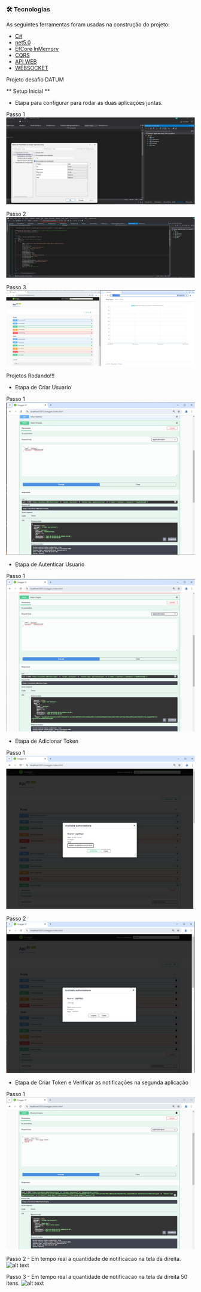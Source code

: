 ### 🛠 Tecnologias

As seguintes ferramentas foram usadas na construção do projeto:

- [C#](https://expo.io/)
- [net5.0](https://dotnet.microsoft.com/pt-br/download/dotnet/5.0)
- [EfCore InMemory](https://learn.microsoft.com/en-us/ef/core/providers/in-memory/?tabs=dotnet-core-cli)
- [CQRS](https://learn.microsoft.com/pt-br/azure/architecture/patterns/cqrs)
- [API WEB](https://learn.microsoft.com/pt-br/aspnet/core/tutorials/first-web-api?view=aspnetcore-8.0&tabs=visual-studio)
- [WEBSOCKET](https://learn.microsoft.com/pt-br/dotnet/api/system.net.websockets.websocket?view=net-5.0)

Projeto desafio DATUM

** Setup Inicial **

- Etapa para configurar para rodar as duas aplicações juntas.

Passo 1 
![alt text](/docs/Setup_inicial_1.png)

Passo 2
![alt text](/docs/Setup_inicial_2.png)

Passo 3
![alt text](/docs/Setup_inicial_2_projetos.png)

Projetos Rodando!!!


- Etapa de Criar Usuario

Passo 1
![alt text](/docs/criar_usuario.png)

- Etapa de Autenticar Usuario

Passo 1
![alt text](/docs/usuario_autenticado.png)

- Etapa de Adicionar Token

Passo 1
![alt text](/docs/add_token.png)

Passo 2
![alt text](/docs/add_token_2.png)


- Etapa de Criar Token e Verificar as notificações na segunda aplicação

Passo 1
![alt text](/docs/Post_1.png)

Passo 2 - Em tempo real a quantidade de notificacao na tela da direita.
![alt text](/docs/Post_notification_1.png.png)

Passo 3 - Em tempo real a quantidade de notificacao na tela da direita 50 itens.
![alt text](/docs/Post_notification_50.png.png.png)



